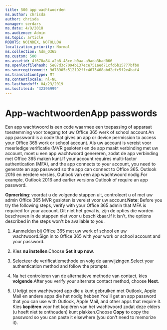 ```yaml
---
title: 500 app wachtwoorden
ms.author: chrisda
author: chrisda
manager: serdars
ms.date: 4/9/2018
ms.audience: Admin
ms.topic: article
ROBOTS: NOINDEX, NOFOLLOW
localization_priority: Normal
ms.collection: Adm_O365
ms.custom: 500
ms.assetid: 4f670a84-a2b8-48ce-b0aa-a9ada3bad066
ms.openlocfilehash: 5e87d3c7094b137ece751aed71cfd6b15777bfb8
ms.sourcegitcommit: 9d78905c512192ffc4675468abd2efc5f2e4baf4
ms.translationtype: MT
ms.contentlocale: nl-NL
ms.lasthandoff: 04/23/2019
ms.locfileid: "32396999"
---
```

# <a name="app-passwords"></a><span data-ttu-id="320ee-102">App-wachtwoorden</span><span class="sxs-lookup"><span data-stu-id="320ee-102">App passwords</span></span>

<span data-ttu-id="320ee-103">Een app wachtwoord is een code waarmee een toepassing of apparaat toestemming voor toegang tot uw Office 365 werk of school account.</span><span class="sxs-lookup"><span data-stu-id="320ee-103">An app password is a code that gives an app or device permission to access your Office 365 work or school account.</span></span> <span data-ttu-id="320ee-104">Als uw account is vereist voor meerledige verificatie (MVR gesloten) en de app maakt verbinding met uw account, moet u een app wachtwoord genereren, zodat de app verbinding met Office 365 maken kunt.</span><span class="sxs-lookup"><span data-stu-id="320ee-104">If your account requires multi-factor authentication (MFA), and the app connects to your account, you need to generate an app password so the app can connect to Office 365.</span></span> <span data-ttu-id="320ee-105">Outlook 2016 en eerdere versies, Outlook van een app wachtwoord nodig.</span><span class="sxs-lookup"><span data-stu-id="320ee-105">For example, Outlook 2016 and earlier versions Outlook of require an app password.</span></span>

 <span data-ttu-id="320ee-106">**Opmerking**: voordat u de volgende stappen uit, controleert u of met uw admin Office 365 MVR gesloten is vereist voor uw account.</span><span class="sxs-lookup"><span data-stu-id="320ee-106">**Note**: Before you try the following steps, verify with your Office 365 admin that MFA is required for your account.</span></span> <span data-ttu-id="320ee-107">Dit niet het geval is, zijn de opties die worden beschreven in de stappen niet voor u beschikbaar.</span><span class="sxs-lookup"><span data-stu-id="320ee-107">If it isn't, the options described in the steps won't be available to you.</span></span>

1. <span data-ttu-id="320ee-108">Aanmelden bij Office 365 met uw werk of school en uw wachtwoord.</span><span class="sxs-lookup"><span data-stu-id="320ee-108">Sign in to Office 365 with your work or school account and your password.</span></span>

2. <span data-ttu-id="320ee-109">Kies **nu instellen**.</span><span class="sxs-lookup"><span data-stu-id="320ee-109">Choose **Set it up now**.</span></span>

3. <span data-ttu-id="320ee-110">Selecteer de verificatiemethode en volg de aanwijzingen.</span><span class="sxs-lookup"><span data-stu-id="320ee-110">Select your authentication method and follow the prompts.</span></span>

4. <span data-ttu-id="320ee-111">Na het controleren van de alternatieve methode van contact, kies **volgende**.</span><span class="sxs-lookup"><span data-stu-id="320ee-111">After you verify your alternate contact method, choose **Next**.</span></span>

5. <span data-ttu-id="320ee-112">U krijgt een wachtwoord app die u kunt gebruiken met Outlook, Apple Mail en andere apps die het nodig hebben.</span><span class="sxs-lookup"><span data-stu-id="320ee-112">You'll get an app password that you can use with Outlook, Apple Mail, and other apps that require it.</span></span> <span data-ttu-id="320ee-113">Kies **kopiëren** voor het kopiëren van het wachtwoord zodat deze elders (u hoeft niet te onthouden) kunt plakken.</span><span class="sxs-lookup"><span data-stu-id="320ee-113">Choose **Copy** to copy the password so you can paste it elsewhere (you don't need to memorize it).</span></span>
